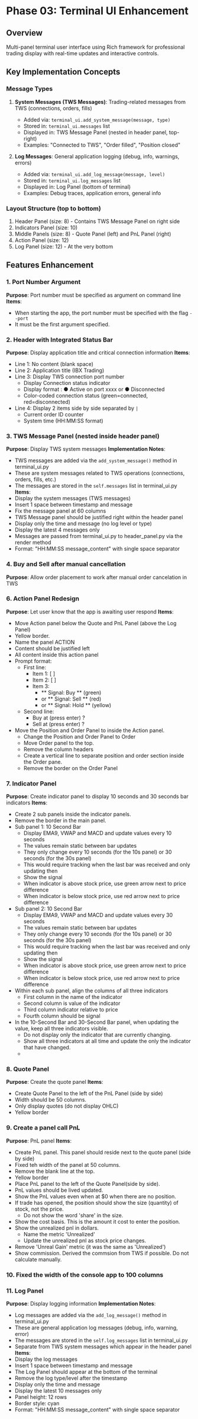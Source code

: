 # Phase 03: Terminal UI Enhancement

## Overview
Multi-panel terminal user interface using Rich framework for professional trading display with real-time updates and interactive controls.

## Key Implementation Concepts
### Message Types
1. **System Messages (TWS Messages)**: Trading-related messages from TWS (connections, orders, fills)
   - Added via: `terminal_ui.add_system_message(message, type)`
   - Stored in: `terminal_ui.messages` list
   - Displayed in: TWS Message Panel (nested in header panel, top-right)
   - Examples: "Connected to TWS", "Order filled", "Position closed"

2. **Log Messages**: General application logging (debug, info, warnings, errors)
   - Added via: `terminal_ui.add_log_message(message, level)`
   - Stored in: `terminal_ui.log_messages` list
   - Displayed in: Log Panel (bottom of terminal)
   - Examples: Debug traces, application errors, general info

### Layout Structure (top to bottom)
1. Header Panel (size: 8) - Contains TWS Message Panel on right side
2. Indicators Panel (size: 10)
3. Middle Panels (size: 8) - Quote Panel (left) and PnL Panel (right)
4. Action Panel (size: 12)
5. Log Panel (size: 12) - At the very bottom

## Features Enhancement

### 1. Port Number Argument
**Purpose**: Port number must be specified as argument on command line
**Items**:
- When starting the app, the port number must be specified with the flag `--port`
- It must be the first argument specified.

### 2. Header with Integrated Status Bar
**Purpose**: Display application title and critical connection information
**Items**:
- Line 1: No content (blank space)
- Line 2: Application title (IBX Trading)
- Line 3: Display TWS connection port number
  - Display Connection status indicator
  - Display format : ● Active on port xxxx or ● Disconnected
  - Color-coded connection status (green=connected, red=disconnected)
- Line 4: Display 2 items side by side separated by `|`
  - Current order ID counter
  - System time (HH:MM:SS format)
  
### 3. TWS Message Panel (nested inside header panel)
**Purpose**: Display TWS system messages
**Implementation Notes**:
- TWS messages are added via the `add_system_message()` method in terminal_ui.py
- These are system messages related to TWS operations (connections, orders, fills, etc.)
- The messages are stored in the `self.messages` list in terminal_ui.py
**Items**:
- Display the system messages (TWS messages)
- Insert 1 space between timestamp and message
- Fix the message panel at 60 columns
- TWS Message panel should be justified right within the header panel
- Display only the time and message (no log level or type)
- Display the latest 4 messages only
- Messages are passed from terminal_ui.py to header_panel.py via the render method
- Format: "HH:MM:SS message_content" with single space separator

### 4. Buy and Sell after manual cancellation
**Purpose**: Allow order placement to work after manual order cancelation in TWS


### 6. Action  Panel Redesign
**Purpose**: Let user know that the app is awaiting user respond
**Items**:
- Move Action panel below the Quote and PnL Panel (above the Log Panel)
- Yellow border.
- Name the panel ACTION
- Content should be justified left
- All content inside this action panel
- Prompt format:
  - First line: 
    - Item 1: [ <current time with format HH:MM:SS> ]
    - Item 2: [ <stock symbol> ]
    - Item 3:
      - ** Signal: Buy **  (green)
      - or ** Signal: Sell ** (red)
      - or ** Signal: Hold ** (yellow)
  - Second line: 
    - Buy <stock> at <current stock quote> (press enter) ?
    - Sell <stock> at <current stock quote> (press enter) ?
- Move the Position and Order Panel to inside the Action panel.
  - Change the Position and Order Panel to Order
  - Move Order panel to the top.
  - Remove the column headers
  - Create a vertical line to separate position and order section inside the Order pane.
  - Remove the border on the Order Panel
  

### 7. Indicator Panel
**Purpose**: Create indicator panel to display 10 seconds and 30 seconds bar indicators 
**Items**:
- Create 2 sub panels inside the indicator panels.
- Remove the border in the main panel.
- Sub panel 1:  10 Second Bar
  - Display EMA9, VWAP and MACD and update values every 10 seconds
  - The values remain static between bar updates
  - They only change every 10 seconds (for the 10s panel) or 30 seconds (for the 30s panel)
  - This would require tracking when the last bar was received and only updating then
  - Show the signal
  - When indicator is above stock price, use green arrow next to price difference
  - When indicator is below stock price, use red arrow next to price difference
- Sub panel 2:  10 Second Bar
  - Display EMA9, VWAP and MACD and update values every 30 seconds
  - The values remain static between bar updates
  - They only change every 10 seconds (for the 10s panel) or 30 seconds (for the 30s panel)
  - This would require tracking when the last bar was received and only updating then
  - Show the signal
  - When indicator is above stock price, use green arrow next to price difference
  - When indicator is below stock price, use red arrow next to price difference
- Within each sub panel, align the columns of all three indicators
  - First column in the name of the indicator
  - Second column is value of the indicator
  - Third column indicator relative to price
  - Fourth column should be signal 
- In the 10-Second Bar and 30-Second Bar panel, when updating the value, keep all three indicators visible.
  - Do not display only the indicator that are currently changing.  
  - Show all three indicators at all time and update the only the indicator that have changed.
  - 
### 8. Quote Panel
**Purpose**: Create the quote panel
**Items**:
- Create Quote Panel to the left of the PnL Panel (side by side)
- Width should be 50 columns.
- Only display quotes (do not display OHLC)
- Yellow border

### 9. Create a panel call PnL
**Purpose**: PnL panel 
**Items**:
- Create PnL panel.  This panel should reside next to the quote panel (side by side)
- Fixed teh width of the panel at 50 columns.
- Remove the blank line at the top.
- Yellow border
- Place PnL panel to the left of the Quote Panel(side by side).
- PnL values should be lived updated.
- Show the PnL values even when at $0 when there are no position.
- If trade has opened, the position should show the size (quantity) of stock, not the price.
  - Do not show the word 'share' in the size.
- Show the cost basis.  This is the amount it cost to enter the position.
- Show the unrealized pnl in dollars.
  - Name the metric 'Unrealized'  
  - Update the unrealized pnl as stock price changes.
- Remove 'Unreal Gain' metric (it was the same as 'Unrealized')
- Show commission. Derived the commsion from TWS if possible.  Do not calculate manually.
  
### 10. Fixed the width of the console app to 100 columns

### 11. Log Panel 
**Purpose**: Display logging information 
**Implementation Notes**:
- Log messages are added via the `add_log_message()` method in terminal_ui.py
- These are general application log messages (debug, info, warning, error)
- The messages are stored in the `self.log_messages` list in terminal_ui.py
- Separate from TWS system messages which appear in the header panel
**Items**:
- Display the log messages 
- Insert 1 space between timestamp and message
- The Log Panel should appear at the bottom of the terminal
- Remove the log type/level after the timestamp
- Display only the time and message
- Display the latest 10 messages only
- Panel height: 12 rows
- Border style: cyan
- Format: "HH:MM:SS message_content" with single space separator
